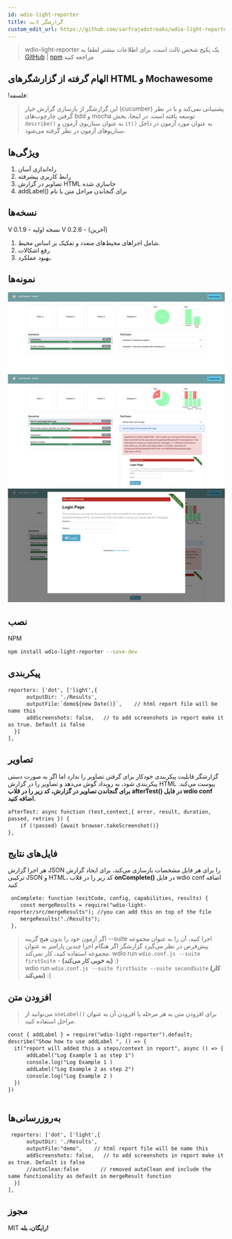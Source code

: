 ```yaml
---
id: wdio-light-reporter
title: گزارشگر لایت
custom_edit_url: https://github.com/sarfrajadstreaks/wdio-light-reporter/edit/main/README.md
---
```



> wdio-light-reporter یک پکیج شخص ثالث است، برای اطلاعات بیشتر لطفا به [GitHub](https://github.com/sarfrajadstreaks/wdio-light-reporter) | [npm](https://www.npmjs.com/package/wdio-light-reporter) مراجعه کنید

## الهام گرفته از گزارشگرهای HTML و Mochawesome

!فلسفه:

> این گزارشگر از بازسازی گزارش خیار (cucumber) پشتیبانی نمی‌کند و با در نظر گرفتن چارچوب‌های bdd و mocha توسعه یافته است.
> در اینجا، بخش `describe()` به عنوان سناریوی آزمون و `it()` به عنوان مورد آزمون در داخل سناریوهای آزمون در نظر گرفته می‌شود.

## ویژگی‌ها

1. راه‌اندازی آسان
2. رابط کاربری پیشرفته
3. تصاویر در گزارش HTML جاسازی شده
4. addLabel() برای گنجاندن مراحل متن یا نام


## نسخه‌ها
V 0.1.9 - نسخه اولیه
V 0.2.6 - (آخرین)
  1. شامل اجراهای محیط‌های متعدد و تفکیک بر اساس محیط.
  2. رفع اشکالات
  3. بهبود عملکرد.


## نمونه‌ها

![Example](https://github.com/sarfrajadstreaks/wdio-light-reporter/blob/main/./ReadME/example_1.png)
![Example](https://github.com/sarfrajadstreaks/wdio-light-reporter/blob/main/./ReadME/example_2.png)
![Example](https://github.com/sarfrajadstreaks/wdio-light-reporter/blob/main/./ReadME/example_3.png)

## نصب

NPM

```sh
npm install wdio-light-reporter --save-dev
```

## پیکربندی

```
reporters: ['dot', ['light',{
      outputDir: './Results',
      outputFile:`demo${new Date()}`,    // html report file will be name this 
      addScreenshots: false,   // to add screenshots in report make it as true. Default is false
  }]
],
```

## تصاویر

گزارشگر قابلیت پیکربندی خودکار برای گرفتن تصاویر را ندارد اما اگر به صورت دستی پیکربندی شود، به رویداد گوش می‌دهد و تصاویر را در گزارش HTML پیوست می‌کند.
**برای گنجاندن تصاویر در گزارش، کد زیر را در قلاب afterTest() در فایل wdio conf اضافه کنید.**

```
afterTest: async function (test,context,{ error, result, duration, passed, retries }) {
    if (!passed) {await browser.takeScreenshot()}
},
```

## فایل‌های نتایج

هر اجرا گزارش JSON را برای هر فایل مشخصات بازسازی می‌کند، برای ایجاد گزارش ترکیبی JSON و HTML، کد زیر را در قلاب **onComplete()** در فایل wdio conf اضافه کنید

```
 onComplete: function (exitCode, config, capabilities, results) {
    const mergeResults = require("wdio-light-reporter/src/mergeResults"); //you can add this on top of the file
    mergeResults("./Results");
 },
```

> اگر آزمون خود را بدون هیچ گزینه --suite اجرا کنید، آن را به عنوان مجموعه پیش‌فرض در نظر می‌گیرد
> گزارشگر اگر هنگام اجرا چندین پارامتر به عنوان مجموعه استفاده کنید، کار نمی‌کند.
> wdio run `wdio.conf.js --suite firstSuite` - **(به خوبی کار می‌کند)** :)  
>  wdio run `wdio.conf.js --suite firstSuite --suite secondSuite` **(کار نمی‌کند)** :(

## افزودن متن

> می‌توانید از `useLabel()` برای افزودن متن به هر مرحله یا افزودن آن به عنوان مراحل استفاده کنید.

```
const { addLabel } = require("wdio-light-reporter").default;
describe("Show how to use addLabel ", () => {
  it("report will added this a steps/context in report", async () => {
      addLabel("Log Example 1 as step 1")
      console.log("Log Example 1 )
      addLabel("Log Example 2 as step 2")
      console.log("Log Example 2 )
  })
})


```
## به‌روزرسانی‌ها
```
 reporters: ['dot', ['light',{
      outputDir: './Results',
      outputFile:"demo",    // html report file will be name this 
      addScreenshots: false,   // to add screenshots in report make it as true. Default is false
      //autoClean:false       // removed autoClean and include the same functionality as default in mergeResult function
  }]
],
```
## مجوز

MIT
**رایگان، بله!**